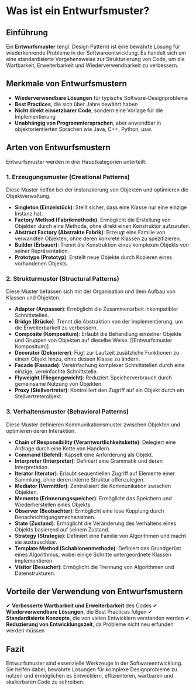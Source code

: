 # Was ist ein Entwurfsmuster?

## Einführung
Ein **Entwurfsmuster** (engl. Design Pattern) ist eine bewährte Lösung für wiederkehrende Probleme in der Softwareentwicklung. Es handelt sich um eine standardisierte Vorgehensweise zur Strukturierung von Code, um die Wartbarkeit, Erweiterbarkeit und Wiederverwendbarkeit zu verbessern.

## Merkmale von Entwurfsmustern
- **Wiederverwendbare Lösungen** für typische Software-Designprobleme
- **Best Practices**, die sich über Jahre bewährt haben
- **Nicht direkt einsetzbarer Code**, sondern eine Vorlage für die Implementierung
- **Unabhängig von Programmiersprachen**, aber anwendbar in objektorientierten Sprachen wie Java, C++, Python, usw.

## Arten von Entwurfsmustern
Entwurfsmuster werden in drei Hauptkategorien unterteilt:

### 1. Erzeugungsmuster (Creational Patterns)
Diese Muster helfen bei der Instanziierung von Objekten und optimieren die Objektverwaltung.
- **Singleton (Einzelstück)**: Stellt sicher, dass eine Klasse nur eine einzige Instanz hat.
- **Factory Method (Fabrikmethode)**: Ermöglicht die Erstellung von Objekten durch eine Methode, ohne direkt einen Konstruktor aufzurufen.
- **Abstract Factory (Abstrakte Fabrik)**: Erzeugt eine Familie von verwandten Objekten, ohne deren konkrete Klassen zu spezifizieren.
- **Builder (Erbauer)**: Trennt die Konstruktion eines komplexen Objekts von seiner Repräsentation.
- **Prototype (Prototyp)**: Erstellt neue Objekte durch Kopieren eines vorhandenen Objekts.

### 2. Strukturmuster (Structural Patterns)
Diese Muster befassen sich mit der Organisation und dem Aufbau von Klassen und Objekten.
- **Adapter (Anpasser)**: Ermöglicht die Zusammenarbeit inkompatibler Schnittstellen.
- **Bridge (Brücke)**: Trennt die Abstraktion von der Implementierung, um die Erweiterbarkeit zu verbessern.
- **Composite (Kompositum)**: Erlaubt die Behandlung einzelner Objekte und Gruppen von Objekten auf dieselbe Weise. [[Entwurfsmuster Kompositum]]
- **Decorator (Dekorierer)**: Fügt zur Laufzeit zusätzliche Funktionen zu einem Objekt hinzu, ohne dessen Klasse zu ändern.
- **Facade (Fassade)**: Vereinfachung komplexer Schnittstellen durch eine einzige, vereinfachte Schnittstelle.
- **Flyweight (Fliegengewicht)**: Reduziert Speicherverbrauch durch gemeinsame Nutzung von Objekten.
- **Proxy (Stellvertreter)**: Kontrolliert den Zugriff auf ein Objekt durch ein Stellvertreterobjekt.

### 3. Verhaltensmuster (Behavioral Patterns)
Diese Muster definieren Kommunikationsmuster zwischen Objekten und optimieren deren Interaktion.
- **Chain of Responsibility (Verantwortlichkeitskette)**: Delegiert eine Anfrage durch eine Kette von Handlern.
- **Command (Befehl)**: Kapselt eine Anforderung als Objekt.
- **Interpreter (Interpreter)**: Definiert eine Grammatik und deren Interpretation.
- **Iterator (Iterator)**: Erlaubt sequentiellen Zugriff auf Elemente einer Sammlung, ohne deren interne Struktur offenzulegen.
- **Mediator (Vermittler)**: Zentralisiert die Kommunikation zwischen Objekten.
- **Memento (Erinnerungsspeicher)**: Ermöglicht das Speichern und Wiederherstellen eines Objekts.
- **Observer (Beobachter)**: Ermöglicht eine lose Kopplung durch Benachrichtigungsmechanismen.
- **State (Zustand)**: Ermöglicht die Veränderung des Verhaltens eines Objekts basierend auf seinem Zustand.
- **Strategy (Strategie)**: Definiert eine Familie von Algorithmen und macht sie austauschbar.
- **Template Method (Schablonenmethode)**: Definiert das Grundgerüst eines Algorithmus, wobei einige Schritte untergeordnete Klassen implementieren.
- **Visitor (Besucher)**: Ermöglicht die Trennung von Algorithmen und Datenstrukturen.

## Vorteile der Verwendung von Entwurfsmustern
✔ **Verbesserte Wartbarkeit und Erweiterbarkeit** des Codes
✔ **Wiederverwendbare Lösungen**, die Best Practices folgen
✔ **Standardisierte Konzepte**, die von vielen Entwicklern verstanden werden
✔ **Reduzierung von Entwicklungszeit**, da Probleme nicht neu erfunden werden müssen

## Fazit
Entwurfsmuster sind essenzielle Werkzeuge in der Softwareentwicklung. Sie helfen dabei, bewährte Lösungen für komplexe Designprobleme zu nutzen und ermöglichen es Entwicklern, effizienteren, wartbaren und skalierbaren Code zu schreiben.

